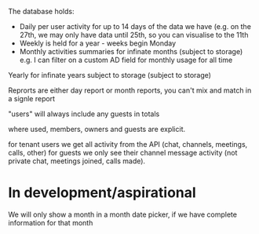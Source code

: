 
The database holds:
- Daily per user activity for up to 14 days of the data we have (e.g. on the 27th, we may only have data until 25th, so you can visualise to the 11th
- Weekly is held for a year - weeks begin Monday
- Monthly activities summaries for infinate months (subject to storage) 
e.g. I can filter on a custom AD field for monthly usage for all time

Yearly for infinate years subject to storage (subject to storage)

Reprorts are either day report or month reports, you can't mix and match in a signle report

"users" will always include any guests in totals

where used, members, owners and guests are explicit.

for tenant users we get all activity from the API (chat, channels, meetings, calls, other) for guests we only see their channel message activity (not private chat, meetings joined, calls made).

# In development/aspirational

We will only show a month in a month date picker, if we have complete information for that month 

